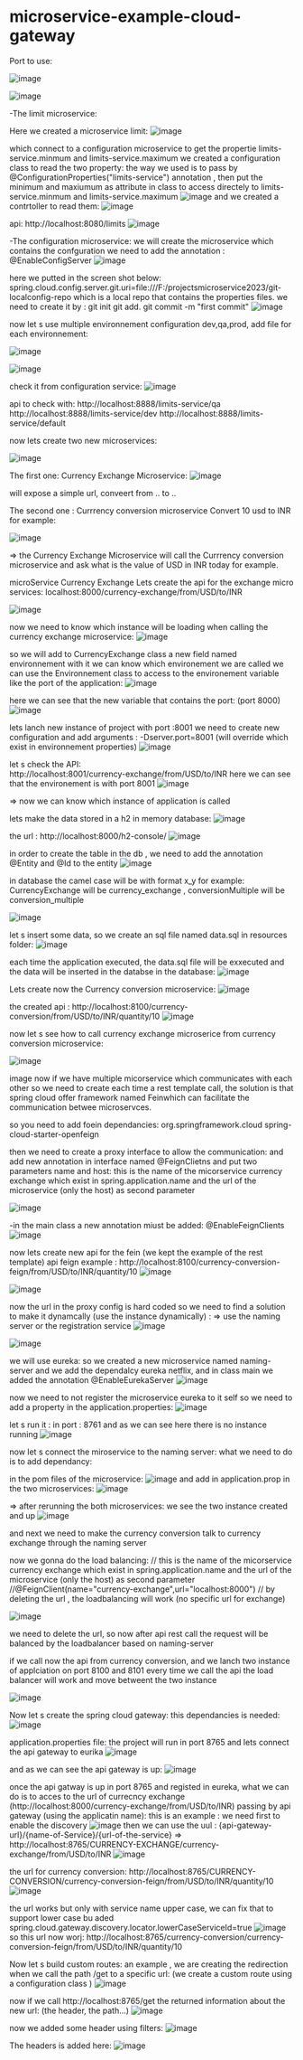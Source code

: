# microservice-example-cloud-gateway

Port to use:

![image](https://github.com/ghailen/microservice-example-cloud-gateway/assets/36199753/4998230a-ad39-4847-beb2-4cb205f554bd)

![image](https://github.com/ghailen/microservice-example-cloud-gateway/assets/36199753/a601986a-4bd4-446a-be13-3855eca9bad0)


-The limit microservice:

Here we created a microservice limit: 
![image](https://github.com/ghailen/microservice-example-cloud-gateway/assets/36199753/3457f3fc-7458-42db-861b-3051b7f25796)

which connect to a configuration microservice to get the propertie limits-service.minmum and  limits-service.maximum
we created a configuration class to read the two property: the way we used is to pass by @ConfigurationProperties("limits-service") annotation , then put the minimum and maxiumum as attribute in class to access directely to limits-service.minmum and  limits-service.maximum
![image](https://github.com/ghailen/microservice-example-cloud-gateway/assets/36199753/aa381a9a-c14d-441c-967f-a6a16b79a658)
 and we created a contrtoller to read them:
 ![image](https://github.com/ghailen/microservice-example-cloud-gateway/assets/36199753/16eb3f65-ca58-4e6d-a13c-c1f372c9d32a)

api: http://localhost:8080/limits 
![image](https://github.com/ghailen/microservice-example-cloud-gateway/assets/36199753/f1a67218-e8c6-4d1b-8b70-c619ce4c7ab4)


-The configuration microservice:
we will create the microservice which contains the confguration
we need to add the annotation : @EnableConfigServer
![image](https://github.com/ghailen/microservice-example-cloud-gateway/assets/36199753/d914181f-2cbf-49aa-b1d7-17e136c9c067)

here we putted in the screen shot below: spring.cloud.config.server.git.uri=file:///F:/projectsmicroservice2023/git-localconfig-repo  which is a local repo that contains the properties files.
we need to create it by : 
git init
git add.
git commit -m "first commit"
![image](https://github.com/ghailen/microservice-example-cloud-gateway/assets/36199753/7e8f37a3-382e-4303-960d-572a37810f3d)

now let s use multiple environnement configuration dev,qa,prod,
add file for each environnement:

![image](https://github.com/ghailen/microservice-example-cloud-gateway/assets/36199753/9a9f8a16-73e9-4f81-8ea3-bbd22629791e)

![image](https://github.com/ghailen/microservice-example-cloud-gateway/assets/36199753/bfcedf00-8c2d-4753-babf-2bd397773ac1)

check it from configuration service:
![image](https://github.com/ghailen/microservice-example-cloud-gateway/assets/36199753/9466460f-db3b-45e5-90ce-d69952a635e5)

api to check with:
http://localhost:8888/limits-service/qa
http://localhost:8888/limits-service/dev
http://localhost:8888/limits-service/default

now lets create two new microservices: 

![image](https://github.com/ghailen/microservice-example-cloud-gateway/assets/36199753/a1edb3e2-934f-4c6f-ba28-0182831f9dc4)


The first one: Currency Exchange Microservice:
![image](https://github.com/ghailen/microservice-example-cloud-gateway/assets/36199753/fe3f1fe4-4fdb-43ef-857c-de70e6b7ba9c)

will expose a simple url, conveert from .. to ..

The second one : Currrency conversion microservice
Convert 10 usd to INR for example:

![image](https://github.com/ghailen/microservice-example-cloud-gateway/assets/36199753/674ec6e4-4e91-4706-95d1-837341cde430)



=> the Currency Exchange Microservice will call the Currrency conversion microservice and ask what is the value of USD in INR today for example.


microService Currency Exchange
Lets create the api for the exchange micro services:
localhost:8000/currency-exchange/from/USD/to/INR

![image](https://github.com/ghailen/microservice-example-cloud-gateway/assets/36199753/a2d7f4ed-373e-49f9-9483-56aecaf553c0)

now we need to know which instance will be loading when calling the currency exchange microservice:
![image](https://github.com/ghailen/microservice-example-cloud-gateway/assets/36199753/eb85a81e-7a15-4a21-bbce-a39855f27a31)

so we will add to CurrencyExchange class a new field named environnement with it we can know which environement we are called
we can use the Environnement class to access to the environement variable like the port of the application:
![image](https://github.com/ghailen/microservice-example-cloud-gateway/assets/36199753/f0b7672b-538b-44d9-95fe-576ae7ca8e00)

here we can see that the new variable that contains the port: (port 8000)
![image](https://github.com/ghailen/microservice-example-cloud-gateway/assets/36199753/a65e59cf-6790-4499-8103-716993574e03)

lets lanch new instance of project with port :8001
we need to create new configuration and add arguments : -Dserver.port=8001 (will override which exist in environnement properties)
![image](https://github.com/ghailen/microservice-example-cloud-gateway/assets/36199753/f86ce3a8-a187-4816-9aa2-d8ab31311d1b)

let s check the API:  
http://localhost:8001/currency-exchange/from/USD/to/INR
here we can see that the environement is with port 8001
![image](https://github.com/ghailen/microservice-example-cloud-gateway/assets/36199753/6edb0ff8-fc61-4029-b921-c38588934bb9)

=> now we can know which instance of application is called

lets make the data stored in a h2 in memory database:
![image](https://github.com/ghailen/microservice-example-cloud-gateway/assets/36199753/4c20d2ba-b2e2-48ca-8935-a7fe8b96526c)

the url : http://localhost:8000/h2-console/
![image](https://github.com/ghailen/microservice-example-cloud-gateway/assets/36199753/157d6405-7ffd-4bb2-b0cf-e33961bbe3eb)

in order to create the table in the db , we need to add the annotation @Entity and @Id to the entity 
![image](https://github.com/ghailen/microservice-example-cloud-gateway/assets/36199753/6ced933c-f911-435d-aa12-5786959b4908)

in database the camel case will be with format x_y for example: CurrencyExchange will be currency_exchange ,  conversionMultiple will be conversion_multiple

![image](https://github.com/ghailen/microservice-example-cloud-gateway/assets/36199753/26edc493-69a4-4753-8fbf-157cd87de2cc)

let s insert some data, so we create an sql file named data.sql in resources folder:
![image](https://github.com/ghailen/microservice-example-cloud-gateway/assets/36199753/e83ccfab-22ce-46ee-9080-134f57df363d)

each time the application executed, the data.sql file will be exxecuted and the data will be inserted in the databse
in the database:
![image](https://github.com/ghailen/microservice-example-cloud-gateway/assets/36199753/f0d209e3-0300-4dd1-9bee-938ae0457d9d)


Lets create now the Currency conversion microservice:
![image](https://github.com/ghailen/microservice-example-cloud-gateway/assets/36199753/ac7a1b2d-45c2-42ce-90a9-75019f17f7bf)

the created api : 
http://localhost:8100/currency-conversion/from/USD/to/INR/quantity/10
![image](https://github.com/ghailen/microservice-example-cloud-gateway/assets/36199753/548e825d-7077-42aa-8d75-6af356cb60b7)

now let s see how to call currency exchange microserice from currency conversion microservice:

![image](https://github.com/ghailen/microservice-example-cloud-gateway/assets/36199753/f68b2143-39d4-48e8-8747-2f8e49f4481d)


image now if we have multiple micorservice which communicates with each other so we need to create each time a rest template call, the solution is that spring cloud offer framework named Feinwhich can facilitate the communication betwee microservces.

so you need to add foein dependancies:
<dependency>
		 <groupId>org.springframework.cloud</groupId>
    <artifactId>spring-cloud-starter-openfeign</artifactId>
		</dependency>

  then we need to create a proxy interface to allow the communication:
and add new annotation in interface named @FeignClietns and put two parameters name and host:
this is the name of the micorservice currency exchange which exist in spring.application.name and the url of the microservice (only the host) as second parameter
  
  ![image](https://github.com/ghailen/microservice-example-cloud-gateway/assets/36199753/3773ce73-bddc-47dc-a5b9-a155ae51cc57)

  -in the main class a new annotation miust be added:
  @EnableFeignClients
  ![image](https://github.com/ghailen/microservice-example-cloud-gateway/assets/36199753/e225db1c-b96c-4554-8683-a9ca55eefde6)

  now lets create new api for the fein (we kept the example of the rest template)
  api feign example : http://localhost:8100/currency-conversion-feign/from/USD/to/INR/quantity/10
  ![image](https://github.com/ghailen/microservice-example-cloud-gateway/assets/36199753/1719231c-dd6d-492b-9945-3985da162e9d)

  ![image](https://github.com/ghailen/microservice-example-cloud-gateway/assets/36199753/55020007-7230-43cb-994a-3400ea92a0e9)

now the url in the proxy config is hard coded so we need to find a solution to make it dynamcally (use the instance dynamically) : => use the naming server or the registration service
![image](https://github.com/ghailen/microservice-example-cloud-gateway/assets/36199753/eb4ce5ab-f50a-4a0c-8132-07d9f0e78224)

![image](https://github.com/ghailen/microservice-example-cloud-gateway/assets/36199753/d86191d5-9024-4708-ba46-19f48f31120b)

we will use eureka: 
so we created a new microservice named naming-server
and we add the dependalcy eureka netflix,
and in class main we added the annotation @EnableEurekaServer
![image](https://github.com/ghailen/microservice-example-cloud-gateway/assets/36199753/322980cf-4ef7-47cd-8536-710e22df2226)

now we need to not register the microservice eureka to it self so we need to add a property in the application.properties:
![image](https://github.com/ghailen/microservice-example-cloud-gateway/assets/36199753/1c1af787-2096-4650-8826-c8380789341f)


let s run it : in port : 8761 and as we can see here there is no instance running
![image](https://github.com/ghailen/microservice-example-cloud-gateway/assets/36199753/b6625ea2-9ed7-4a68-baf0-f375da19808c)

  
now let s connect the miroservice to the naming server:
what we need to do is to add dependancy: 

in the pom files of the microservice:
![image](https://github.com/ghailen/microservice-example-cloud-gateway/assets/36199753/5e84843f-94ad-4517-82f6-73ad96e282df)
and add in application.prop in the two microservices: 
![image](https://github.com/ghailen/microservice-example-cloud-gateway/assets/36199753/fab6a2f6-7685-45fe-97c3-444e4de80264)

=> after rerunning the both microservices: we see the two instance created and up
![image](https://github.com/ghailen/microservice-example-cloud-gateway/assets/36199753/1c96a9ca-ce87-44a3-80ed-9bd7467d233b)

and next we need to make the currency conversion talk to currency exchange through the naming server


now we gonna do the load balancing:
// this is the name of the micorservice currency exchange which exist in spring.application.name and the url of the microservice (only the host) as second parameter
//@FeignClient(name="currency-exchange",url="localhost:8000")  // by deleting the url , the loadbalancing will work (no specific url for exchange)

![image](https://github.com/ghailen/microservice-example-cloud-gateway/assets/36199753/4fb5d88c-aabf-463c-a760-49e7cf3e4aeb)

we need to delete the url, so now after api rest call the request will be balanced by the loadbalancer based on naming-server

if we call now the api from currency conversion, and we lanch two instance of applciation on port 8100 and 8101 every time we call the api the load balancer will work and move betweent the two instance

![image](https://github.com/ghailen/microservice-example-cloud-gateway/assets/36199753/916997b5-2024-476c-a56d-d1ad5acce7b3)

Now let s create the spring cloud gateway:
this dependancies is needed:
![image](https://github.com/ghailen/microservice-example-cloud-gateway/assets/36199753/67164d9e-b32c-4312-b171-bcfdcbe06371)

application.properties file: the project will run in port 8765
and lets connect the api gateway to eurika
![image](https://github.com/ghailen/microservice-example-cloud-gateway/assets/36199753/466312e2-2579-4c5f-b00d-91cd74ad2aac)

and as we can see the api gateway is up:
![image](https://github.com/ghailen/microservice-example-cloud-gateway/assets/36199753/802e6a70-2232-49d3-9d28-790d80403cd2)

once the api gatway is up in port 8765 and registed in eureka, what we can do is to acces to the url of currecncy exchange (http://localhost:8000/currency-exchange/from/USD/to/INR) passing by api gateway (using the applicatin name):
this is an example :
we need first to enable the discovery
![image](https://github.com/ghailen/microservice-example-cloud-gateway/assets/36199753/ff136ca2-1352-4cd7-9be0-ec235868c826)
then we can use the uul : {api-gateway-url}/{name-of-Service}/{url-of-the-service}
=> http://localhost:8765/CURRENCY-EXCHANGE/currency-exchange/from/USD/to/INR
![image](https://github.com/ghailen/microservice-example-cloud-gateway/assets/36199753/05fedfa2-8c9d-4faf-8bbd-36416d580fdf)

the url for currency conversion:
http://localhost:8765/CURRENCY-CONVERSION/currency-conversion-feign/from/USD/to/INR/quantity/10
![image](https://github.com/ghailen/microservice-example-cloud-gateway/assets/36199753/b1ed4bc7-8af9-44e5-bd3d-3faffca220db)

the url works but only with service name upper case, we can fix that to support lower case bu aded 
spring.cloud.gateway.discovery.locator.lowerCaseServiceId=true
![image](https://github.com/ghailen/microservice-example-cloud-gateway/assets/36199753/58b357bb-0aee-4f93-afe3-00c231c573b7)
so this url now worj:
http://localhost:8765/currency-conversion/currency-conversion-feign/from/USD/to/INR/quantity/10


Now let s build custom routes:
an example , we are creating the redirection when we call the path /get to a specific url: (we create a custom route using a configuration class )
![image](https://github.com/ghailen/microservice-example-cloud-gateway/assets/36199753/37f250f3-546c-4137-923b-976ab1b8e93d)

now if we call 
http://localhost:8765/get
the returned information about the new url: (the header, the path...)
![image](https://github.com/ghailen/microservice-example-cloud-gateway/assets/36199753/10263e5b-ce28-4b05-bd22-7c47aaa0311c)  

now we added some header using filters:
![image](https://github.com/ghailen/microservice-example-cloud-gateway/assets/36199753/420c17c7-e6af-40e7-bf80-97bd1f2fb74b)

The headers is added here:
![image](https://github.com/ghailen/microservice-example-cloud-gateway/assets/36199753/29ea68ec-e1ac-4bcb-9b9e-a70b2a4343fd)









